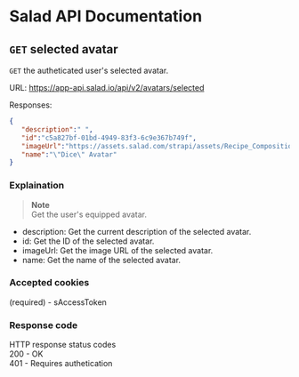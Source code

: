 # Salad API Documentation

## `GET` selected avatar
`GET` the autheticated user's selected avatar.

URL: https://app-api.salad.io/api/v2/avatars/selected

Responses:
```json
{
   "description":" ",
   "id":"c5a827bf-01bd-4949-83f3-6c9e367b749f",
   "imageUrl":"https://assets.salad.com/strapi/assets/Recipe_Composition_Animated_23f439bde5.png",
   "name":"\"Dice\" Avatar"
}
```

### Explaination
> **Note** <br>
> Get the user's equipped avatar.
* description: Get the current description of the selected avatar.
* id: Get the ID of the selected avatar.
* imageUrl: Get the image URL of the selected avatar.
* name: Get the name of the selected avatar.

### Accepted cookies
(required) - sAccessToken

### Response code
HTTP response status codes <br>
200 - OK <br>
401 - Requires authetication